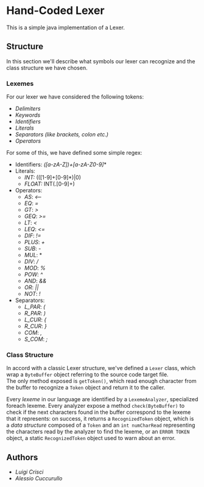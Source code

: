 # Hand-Coded Lexer

This is a simple java implementation of a Lexer.

## Structure

In this section we'll describe what symbols our lexer can recognize and the class structure we have chosen.

### Lexemes

For our lexer we have considered the following tokens:  
- *Delimiters*
- *Keywords*
- *Identifiers*
- *Literals*
- *Separators (like brackets, colon etc.)*
- *Operators* 

For some of this, we have defined some simple regex: 

- Identifiers: *([a-zA-Z])+[a-zA-Z0-9]**
- Literals:
    - *INT:* (([1-9]+[0-9]\*)|0)
    - *FLOAT:* INT(\.[0-9]+) 
- Operators: 
    - *AS*: *<--*
    - *EQ*: *=*
    - *GT*: *>* 
    - *GEQ*: *>=*
    - *LT*: *<*
    - *LEQ*: *<=*
    - *DIF*: *!=*
    - *PLUS*: *+*
    - *SUB*: *-*
    - *MUL*: *
    - *DIV*: *\/*
    - *MOD*: *%*
    - *POW*: *^*
    - *AND*: *&&*
    - *OR*: *||*
    - *NOT*: *!*
- Separators:
  - *L_PAR*: *(*
  - *R_PAR*: *)*
  - *L_CUR*: *{*
  - *R_CUR*: *}*
  - *COM*: *,*
  - *S_COM*: *;*
  
### Class Structure

In accord with a classic Lexer structure, we've defined a `Lexer` class, which wrap a `ByteBuffer` object referring to the source code target file.  
The only method exposed is `getToken()`, which read enough character from the buffer to recognize a `Token` object and return it to the caller.  

Every *lexeme* in our language are identified by a `LexemeAnalyzer`, specialized foreach lexeme. Every analyzer expose a method `check(ByteBuffer)` to check if the next characters found in the buffer correspond to the lexeme that it represents: on success, it returns a `RecognizedToken` object, which is a *data structure* composed of a `Token` and an `int numCharRead` representing the characters read by the analyzer to find the lexeme, or an `ERROR TOKEN` object, a static `RecognizedToken` object used to warn about an error.

## Authors
- *Luigi Crisci*
- *Alessio Cuccurullo*
